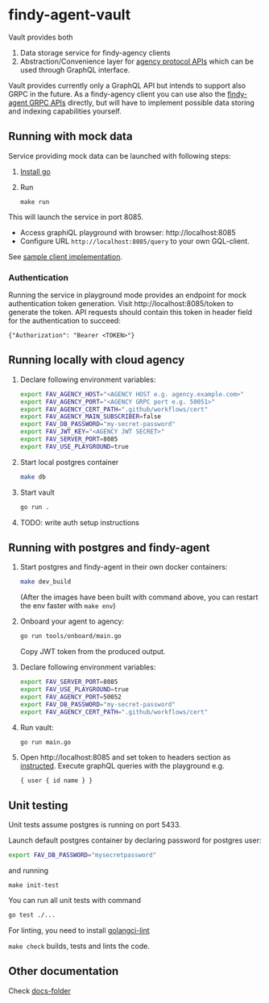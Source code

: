 # findy-agent-vault

Vault provides both

1. Data storage service for findy-agency clients
1. Abstraction/Convenience layer for [agency protocol APIs](github.com/findy-network/findy-agent-api) which can be used through GraphQL interface.

Vault provides currently only a GraphQL API but intends to support also GRPC in the future. As a findy-agency client you can use also the [findy-agent GRPC APIs](github.com/findy-network/findy-agent-api) directly, but will have to implement possible data storing and indexing capabilities yourself.

## Running with mock data

Service providing mock data can be launched with following steps:

1. [Install go](https://golang.org/dl/)
2. Run

   ```
   make run
   ```

This will launch the service in port 8085.

- Access graphiQL playground with browser: http://localhost:8085
- Configure URL `http://localhost:8085/query` to your own GQL-client.

See [sample client implementation](https://github.com/findy-network/findy-wallet-pwa).

### Authentication

Running the service in playground mode provides an endpoint for mock authentication token generation.
Visit http://localhost:8085/token to generate the token.
API requests should contain this token in header field for the authentication to succeed:

```
{"Authorization": "Bearer <TOKEN>"}
```

## Running locally with cloud agency

1. Declare following environment variables:

   ```bash
   export FAV_AGENCY_HOST="<AGENCY HOST e.g. agency.example.com>"
   export FAV_AGENCY_PORT="<AGENCY GRPC port e.g. 50051>"
   export FAV_AGENCY_CERT_PATH=".github/workflows/cert"
   export FAV_AGENCY_MAIN_SUBSCRIBER=false
   export FAV_DB_PASSWORD="my-secret-password"
   export FAV_JWT_KEY="<AGENCY JWT SECRET>"
   export FAV_SERVER_PORT=8085
   export FAV_USE_PLAYGROUND=true
   ```

1. Start local postgres container

   ```bash
   make db
   ```

1. Start vault

   ```bash
   go run .
   ```

1. TODO: write auth setup instructions

## Running with postgres and findy-agent

1. Start postgres and findy-agent in their own docker containers:

   ```bash
   make dev_build
   ```

   (After the images have been built with command above, you can restart the env faster with `make env`)

1. Onboard your agent to agency:

   ```bash
   go run tools/onboard/main.go
   ```

   Copy JWT token from the produced output.

1. Declare following environment variables:

   ```bash
   export FAV_SERVER_PORT=8085
   export FAV_USE_PLAYGROUND=true
   export FAV_AGENCY_PORT=50052
   export FAV_DB_PASSWORD="my-secret-password"
   export FAV_AGENCY_CERT_PATH=".github/workflows/cert"
   ```

1. Run vault:

   ```bash
   go run main.go
   ```

1. Open http://localhost:8085 and set token to headers section as [instructed](#authentication). Execute graphQL queries with the playground e.g.

   ```
   { user { id name } }
   ```

## Unit testing

Unit tests assume postgres is running on port 5433.

Launch default postgres container by declaring password for postgres user:

```bash
export FAV_DB_PASSWORD="mysecretpassword"
```

and running

```
make init-test
```

You can run all unit tests with command

```bash
go test ./...
```

For linting, you need to install [golangci-lint](https://golangci-lint.run/usage/install/#local-installation)

`make check` builds, tests and lints the code.

## Other documentation

Check [docs-folder](./docs/README.md)
